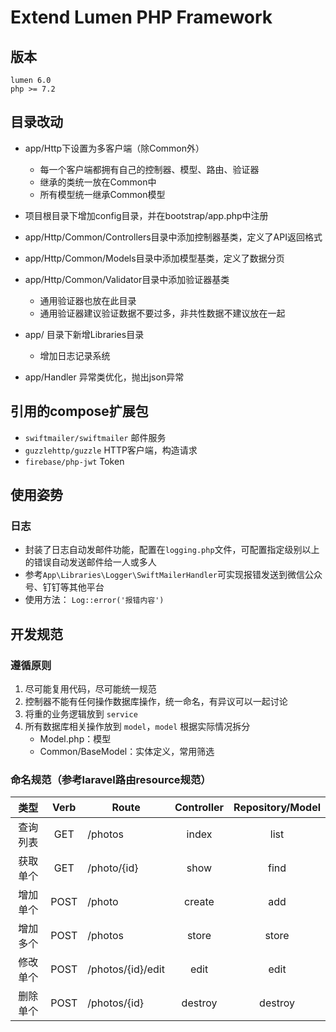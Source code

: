 # Extend Lumen PHP Framework

## 版本
    lumen 6.0
    php >= 7.2
    
## 目录改动

- app/Http下设置为多客户端（除Common外）
    - 每一个客户端都拥有自己的控制器、模型、路由、验证器
    - 继承的类统一放在Common中
    - 所有模型统一继承Common模型
    
- 项目根目录下增加config目录，并在bootstrap/app.php中注册

- app/Http/Common/Controllers目录中添加控制器基类，定义了API返回格式
- app/Http/Common/Models目录中添加模型基类，定义了数据分页
- app/Http/Common/Validator目录中添加验证器基类
    - 通用验证器也放在此目录
    - 通用验证器建议验证数据不要过多，非共性数据不建议放在一起

- app/ 目录下新增Libraries目录
    - 增加日志记录系统
    
- app/Handler 异常类优化，抛出json异常


## 引用的compose扩展包

- `swiftmailer/swiftmailer` 邮件服务
- `guzzlehttp/guzzle` HTTP客户端，构造请求
- `firebase/php-jwt` Token

## 使用姿势
### 日志
- 封装了日志自动发邮件功能，配置在`logging.php`文件，可配置指定级别以上的错误自动发送邮件给一人或多人
- 参考`App\Libraries\Logger\SwiftMailerHandler`可实现报错发送到微信公众号、钉钉等其他平台
- 使用方法：  `Log::error('报错内容')`


## 开发规范
### 遵循原则
1. 尽可能复用代码，尽可能统一规范
1. 控制器不能有任何操作数据库操作，统一命名，有异议可以一起讨论
1. 将重的业务逻辑放到 `service`
1. 所有数据库相关操作放到 `model`，`model` 根据实际情况拆分
    - Model.php：模型
    - Common/BaseModel：实体定义，常用筛选

### 命名规范（参考laravel路由resource规范）
类型 | Verb | Route | Controller | Repository/Model
|:----:|:---:|----|:---:|:---:|
查询列表 | GET | /photos | index | list
获取单个 | GET | /photo/{id} | show | find
增加单个 | POST | /photo | create | add
增加多个 | POST | /photos | store | store
修改单个 | POST | /photos/{id}/edit | edit | edit
删除单个 | POST | /photos/{id} | destroy | destroy